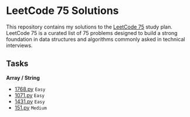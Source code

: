 # LeetCode 75 Solutions

This repository contains my solutions to the [LeetCode 75](https://leetcode.com/studyplan/leetcode-75/) study plan.
LeetCode 75 is a curated list of 75 problems designed to build a strong foundation in data structures and algorithms
commonly asked in technical interviews.

## Tasks

**Array / String**

- [1768.py](1768.py) `Easy`
- [1071.py](1071.py) `Easy`
- [1431.py](1071.py) `Easy`
- [151.py](151.py) `Medium`